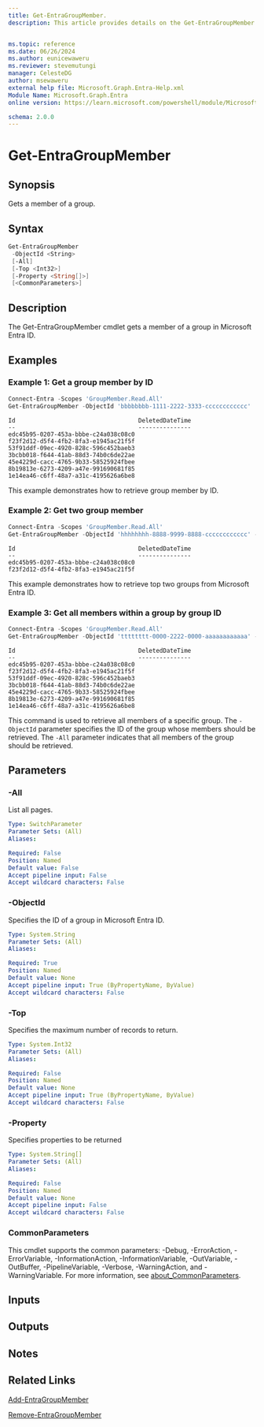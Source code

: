 ```yaml
---
title: Get-EntraGroupMember.
description: This article provides details on the Get-EntraGroupMember command.


ms.topic: reference
ms.date: 06/26/2024
ms.author: eunicewaweru
ms.reviewer: stevemutungi
manager: CelesteDG
author: msewaweru
external help file: Microsoft.Graph.Entra-Help.xml
Module Name: Microsoft.Graph.Entra
online version: https://learn.microsoft.com/powershell/module/Microsoft.Graph.Entra/Get-EntraGroupMember

schema: 2.0.0
---
```


# Get-EntraGroupMember

## Synopsis

Gets a member of a group.

## Syntax

```powershell
Get-EntraGroupMember
 -ObjectId <String>
 [-All]
 [-Top <Int32>]
 [-Property <String[]>]
 [<CommonParameters>]
```

## Description

The Get-EntraGroupMember cmdlet gets a member of a group in Microsoft Entra ID.

## Examples

### Example 1: Get a group member by ID

```powershell
Connect-Entra -Scopes 'GroupMember.Read.All'
Get-EntraGroupMember -ObjectId 'bbbbbbbb-1111-2222-3333-cccccccccccc'
```

```output
Id                                   DeletedDateTime
--                                   ---------------
edc45b95-0207-453a-bbbe-c24a038c08c0
f23f2d12-d5f4-4fb2-8fa3-e1945ac21f5f
53f91ddf-09ec-4920-828c-596c452baeb3
3bcbb018-f644-41ab-88d3-74b0c6de22ae
45e4229d-cacc-4765-9b33-58525924fbee
8b19813e-6273-4209-a47e-991690681f85
1e14ea46-c6ff-48a7-a31c-4195626a6be8
```

This example demonstrates how to retrieve group member by ID.  

### Example 2: Get two group member

```powershell
Connect-Entra -Scopes 'GroupMember.Read.All'
Get-EntraGroupMember -ObjectId 'hhhhhhhh-8888-9999-8888-cccccccccccc' -Top 2 
```

```output
Id                                   DeletedDateTime
--                                   ---------------
edc45b95-0207-453a-bbbe-c24a038c08c0
f23f2d12-d5f4-4fb2-8fa3-e1945ac21f5f
```

This example demonstrates how to retrieve top two groups from Microsoft Entra ID.  

### Example 3: Get all members within a group by group ID

```powershell
Connect-Entra -Scopes 'GroupMember.Read.All'
Get-EntraGroupMember -ObjectId 'tttttttt-0000-2222-0000-aaaaaaaaaaaa' -All 
```

```output
Id                                   DeletedDateTime
--                                   ---------------
edc45b95-0207-453a-bbbe-c24a038c08c0
f23f2d12-d5f4-4fb2-8fa3-e1945ac21f5f
53f91ddf-09ec-4920-828c-596c452baeb3
3bcbb018-f644-41ab-88d3-74b0c6de22ae
45e4229d-cacc-4765-9b33-58525924fbee
8b19813e-6273-4209-a47e-991690681f85
1e14ea46-c6ff-48a7-a31c-4195626a6be8
```

This command is used to retrieve all members of a specific group. The `-ObjectId` parameter specifies the ID of the group whose members should be retrieved. The `-All` parameter indicates that all members of the group should be retrieved.

## Parameters

### -All
List all pages.

```yaml
Type: SwitchParameter
Parameter Sets: (All)
Aliases:

Required: False
Position: Named
Default value: False
Accept pipeline input: False
Accept wildcard characters: False
```

### -ObjectId

Specifies the ID of a group in Microsoft Entra ID.

```yaml
Type: System.String
Parameter Sets: (All)
Aliases:

Required: True
Position: Named
Default value: None
Accept pipeline input: True (ByPropertyName, ByValue)
Accept wildcard characters: False
```

### -Top

Specifies the maximum number of records to return.

```yaml
Type: System.Int32
Parameter Sets: (All)
Aliases:

Required: False
Position: Named
Default value: None
Accept pipeline input: True (ByPropertyName, ByValue)
Accept wildcard characters: False
```

### -Property

Specifies properties to be returned

```yaml
Type: System.String[]
Parameter Sets: (All)
Aliases:

Required: False
Position: Named
Default value: None
Accept pipeline input: False
Accept wildcard characters: False
```

### CommonParameters

This cmdlet supports the common parameters: -Debug, -ErrorAction, -ErrorVariable, -InformationAction, -InformationVariable, -OutVariable, -OutBuffer, -PipelineVariable, -Verbose, -WarningAction, and -WarningVariable. For more information, see [about_CommonParameters](https://go.microsoft.com/fwlink/?LinkID=113216).

## Inputs

## Outputs

## Notes

## Related Links

[Add-EntraGroupMember](Add-EntraGroupMember.md)

[Remove-EntraGroupMember](Remove-EntraGroupMember.md)
